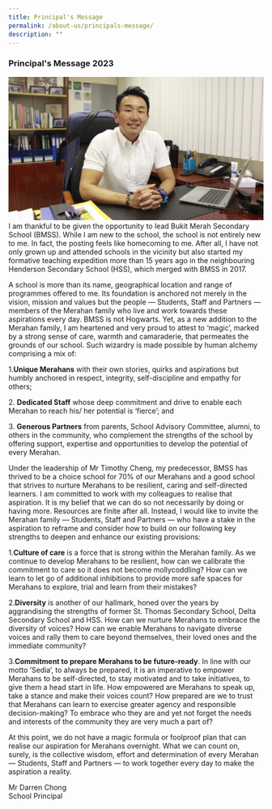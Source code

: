 ```yaml
---
title: Principal's Message
permalink: /about-us/principals-message/
description: ""
---
```

### Principal's Message 2023

<img src="/images/Darren Chong P.jpg" style="width:60,align:left"> 

<br>
I am thankful to be given the opportunity to lead Bukit Merah Secondary School (BMSS). While I am new to the school, the school is not entirely new to me. In fact, the posting feels like homecoming to me. After all, I have not only grown up and attended schools in the vicinity but also started my formative teaching expedition more than 15 years ago in the neighbouring Henderson Secondary School (HSS), which merged with BMSS in 2017.
 
A school is more than its name, geographical location and range of programmes offered to me. Its foundation is anchored not merely in the vision, mission and values but the people — Students, Staff and Partners — members of the Merahan family who live and work towards these aspirations every day. BMSS is not Hogwarts. Yet, as a new addition to the Merahan family, I am heartened and very proud to attest to ‘magic’, marked by a strong sense of care, warmth and camaraderie, that permeates the grounds of our school. Such wizardry is made possible by human alchemy comprising a mix of:


1.**Unique Merahans** with their own stories, quirks and aspirations but humbly anchored in respect, integrity, self-discipline and empathy for others;

2.&nbsp;**Dedicated Staff** whose deep commitment and drive to enable each Merahan to reach his/ her potential is ‘fierce’; and

3.&nbsp;**Generous Partners** from parents, School Advisory Committee, alumni, to others in the community, who complement the strengths of the school by offering support, expertise and opportunities to develop the potential of every Merahan.

Under the leadership of Mr Timothy Cheng, my predecessor, BMSS has thrived to be a choice school for 70% of our Merahans and a good school that strives to nurture Merahans to be resilient, caring and self-directed learners. I am committed to work with my colleagues to realise that aspiration. It is my belief that we can do so not necessarily by doing or having more. Resources are finite after all. Instead, I would like to invite the Merahan family — Students, Staff and Partners — who have a stake in the aspiration to reframe and consider how to build on our following key strengths to deepen and enhance our existing provisions:


1.**Culture of care** is a force that is strong within the Merahan family. As we continue to develop Merahans to be resilient, how can we calibrate the commitment to care so it does not become mollycoddling? How can we learn to let go of additional inhibitions to provide more safe spaces for Merahans to explore, trial and learn from their mistakes?

2.**Diversity** is another of our hallmark, honed over the years by aggrandising the strengths of former St. Thomas Secondary School, Delta Secondary School and HSS. How can we nurture Merahans to embrace the diversity of voices? How can we enable Merahans to navigate diverse voices and rally them to care beyond themselves, their loved ones and the immediate community?

3.**Commitment to prepare Merahans to be future-ready**. In line with our motto ’Sedia’, to always be prepared, it is an imperative to empower Merahans to be self-directed, to stay motivated and to take initiatives, to give them a head start in life. How empowered are Merahans to speak up, take a stance and make their voices count? How prepared are we to trust that Merahans can learn to exercise greater agency and responsible decision-making? To embrace who they are and yet not forget the needs and interests of the community they are very much a part of?

At this point, we do not have a magic formula or foolproof plan that can realise our aspiration for Merahans overnight. What we can count on, surely, is the collective wisdom, effort and determination of every Merahan — Students, Staff and Partners — to work together every day to make the aspiration a reality.

Mr Darren Chong<br>School Principal